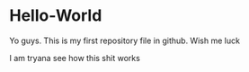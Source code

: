 # Hello-World
Yo guys. This is my first repository file in github. Wish me luck

I am tryana see how this shit works
